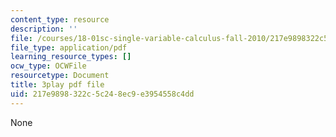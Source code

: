 ```yaml
---
content_type: resource
description: ''
file: /courses/18-01sc-single-variable-calculus-fall-2010/217e9898322c5c248ec9e3954558c4dd_7K1sB05pE0A.pdf
file_type: application/pdf
learning_resource_types: []
ocw_type: OCWFile
resourcetype: Document
title: 3play pdf file
uid: 217e9898-322c-5c24-8ec9-e3954558c4dd
---
```

None

